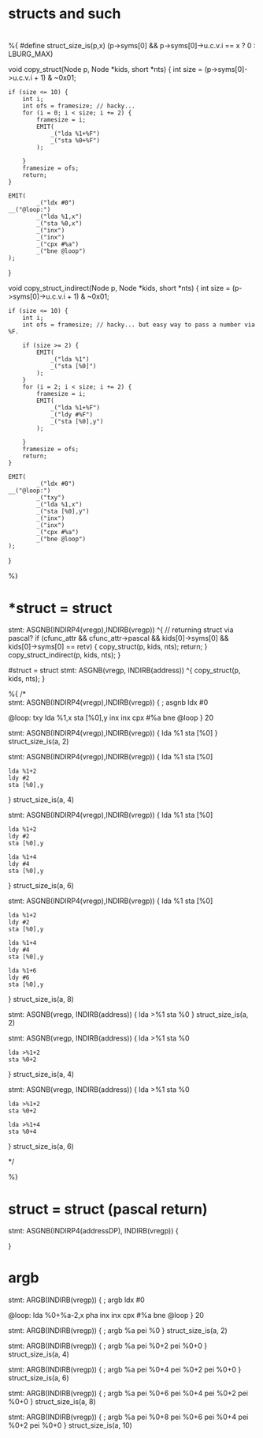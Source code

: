 #
# structs and such
#
#

%{
#define struct_size_is(p,x) (p->syms[0] && p->syms[0]->u.c.v.i == x ? 0 : LBURG_MAX)

void copy_struct(Node p, Node *kids, short *nts) {
	int size = (p->syms[0]->u.c.v.i + 1) & ~0x01;

	if (size <= 10) {
		int i;
		int ofs = framesize; // hacky...
		for (i = 0; i < size; i += 2) {
			framesize = i;
			EMIT(
				_("lda %1+%F")
				_("sta %0+%F")
			);

		}
		framesize = ofs;
		return;
	}

	EMIT(
			_("ldx #0")
	__("@loop:")
			_("lda %1,x")
			_("sta %0,x")
			_("inx")
			_("inx")
			_("cpx #%a")
			_("bne @loop")
	);
}


void copy_struct_indirect(Node p, Node *kids, short *nts) {
	int size = (p->syms[0]->u.c.v.i + 1) & ~0x01;

	if (size <= 10) {
		int i;
		int ofs = framesize; // hacky... but easy way to pass a number via %F.

		if (size >= 2) {
			EMIT(
				_("lda %1")
				_("sta [%0]")
			);
		}
		for (i = 2; i < size; i += 2) {
			framesize = i;
			EMIT(
				_("lda %1+%F")
				_("ldy #%F")
				_("sta [%0],y")
			);

		}
		framesize = ofs;
		return;
	}

	EMIT(
			_("ldx #0")
	__("@loop:")
			_("txy")
			_("lda %1,x")
			_("sta [%0],y")
			_("inx")
			_("inx")
			_("cpx #%a")
			_("bne @loop")
	);
}


%}

# *struct = struct

stmt: ASGNB(INDIRP4(vregp),INDIRB(vregp)) ^{
	// returning struct via pascal?
	if (cfunc_attr && cfunc_attr->pascal && kids[0]->syms[0] && kids[0]->syms[0] == retv) {
		copy_struct(p, kids, nts);
		return;
	}
	copy_struct_indirect(p, kids, nts);
}

#struct = struct
stmt: ASGNB(vregp, INDIRB(address)) ^{
	copy_struct(p, kids, nts);
}

%{
/*	
stmt: ASGNB(INDIRP4(vregp),INDIRB(vregp)) {
	; asgnb 
	ldx #0

@loop:
	txy
	lda %1,x
	sta [%0],y
	inx
	inx
	cpx #%a
	bne @loop
} 20




stmt: ASGNB(INDIRP4(vregp),INDIRB(vregp)) {
	lda %1
	sta [%0]
} struct_size_is(a, 2)

stmt: ASGNB(INDIRP4(vregp),INDIRB(vregp)) {
	lda %1
	sta [%0]

	lda %1+2
	ldy #2
	sta [%0],y
} struct_size_is(a, 4)

stmt: ASGNB(INDIRP4(vregp),INDIRB(vregp)) {
	lda %1
	sta [%0]

	lda %1+2
	ldy #2
	sta [%0],y

	lda %1+4
	ldy #4
	sta [%0],y
} struct_size_is(a, 6)

stmt: ASGNB(INDIRP4(vregp),INDIRB(vregp)) {
	lda %1
	sta [%0]

	lda %1+2
	ldy #2
	sta [%0],y

	lda %1+4
	ldy #4
	sta [%0],y

	lda %1+6
	ldy #6
	sta [%0],y
} struct_size_is(a, 8)

stmt: ASGNB(vregp, INDIRB(address)) {
	lda >%1
	sta %0
} struct_size_is(a, 2)

stmt: ASGNB(vregp, INDIRB(address)) {
	lda >%1
	sta %0

	lda >%1+2
	sta %0+2
} struct_size_is(a, 4)

stmt: ASGNB(vregp, INDIRB(address)) {
	lda >%1
	sta %0

	lda >%1+2
	sta %0+2

	lda >%1+4
	sta %0+4
} struct_size_is(a, 6)

*/

%}




# struct = struct (pascal return)
stmt: ASGNB(INDIRP4(addressDP), INDIRB(vregp)) {
	

}



# argb

stmt: ARGB(INDIRB(vregp)) {
	; argb
	ldx #0

@loop:
	lda %0+%a-2,x
	pha
	inx
	inx
	cpx #%a
	bne @loop
} 20

stmt: ARGB(INDIRB(vregp)) {
	; argb %a
	pei %0
} struct_size_is(a, 2)

stmt: ARGB(INDIRB(vregp)) {
	; argb %a
	pei %0+2
	pei %0+0
} struct_size_is(a, 4)

stmt: ARGB(INDIRB(vregp)) {
	; argb %a
	pei %0+4
	pei %0+2
	pei %0+0
} struct_size_is(a, 6)

stmt: ARGB(INDIRB(vregp)) {
	; argb %a
	pei %0+6
	pei %0+4
	pei %0+2
	pei %0+0
} struct_size_is(a, 8)

stmt: ARGB(INDIRB(vregp)) {
	; argb %a
	pei %0+8
	pei %0+6
	pei %0+4
	pei %0+2
	pei %0+0
} struct_size_is(a, 10)

#
